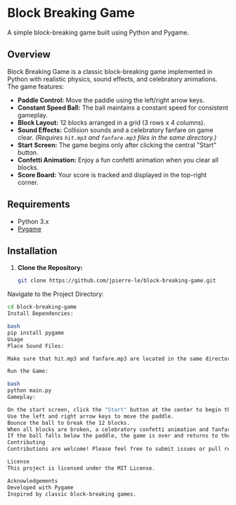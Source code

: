 # Block Breaking Game

A simple block-breaking game built using Python and Pygame.

## Overview

Block Breaking Game is a classic block-breaking game implemented in Python with realistic physics, sound effects, and celebratory animations. The game features:
- **Paddle Control:** Move the paddle using the left/right arrow keys.
- **Constant Speed Ball:** The ball maintains a constant speed for consistent gameplay.
- **Block Layout:** 12 blocks arranged in a grid (3 rows x 4 columns).
- **Sound Effects:** Collision sounds and a celebratory fanfare on game clear. *(Requires `hit.mp3` and `fanfare.mp3` files in the same directory.)*
- **Start Screen:** The game begins only after clicking the central "Start" button.
- **Confetti Animation:** Enjoy a fun confetti animation when you clear all blocks.
- **Score Board:** Your score is tracked and displayed in the top-right corner.

## Requirements

- Python 3.x
- [Pygame](https://www.pygame.org/)

## Installation

1. **Clone the Repository:**

   ```bash
   git clone https://github.com/jpierre-le/block-breaking-game.git
Navigate to the Project Directory:

  ```bash
cd block-breaking-game
Install Dependencies:

bash
pip install pygame
Usage
Place Sound Files:

Make sure that hit.mp3 and fanfare.mp3 are located in the same directory as the game source code. If you use different files or paths, update the code accordingly.

Run the Game:

bash
python main.py
Gameplay:

On the start screen, click the "Start" button at the center to begin the game.
Use the left and right arrow keys to move the paddle.
Bounce the ball to break the 12 blocks.
When all blocks are broken, a celebratory confetti animation and fanfare will play.
If the ball falls below the paddle, the game is over and returns to the start screen.
Contributing
Contributions are welcome! Please feel free to submit issues or pull requests to improve the game.

License
This project is licensed under the MIT License.

Acknowledgements
Developed with Pygame
Inspired by classic block-breaking games.
